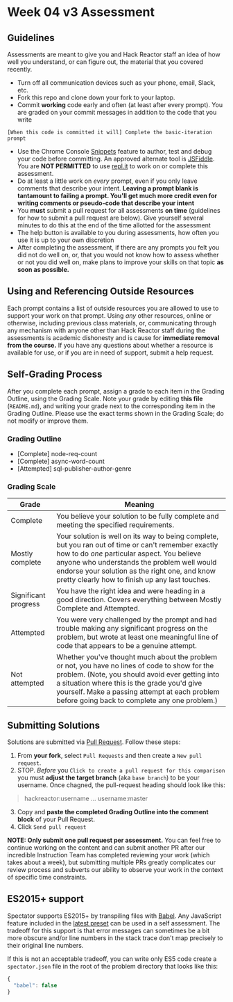 # Week 04 v3 Assessment

## Guidelines

Assessments are meant to give you and Hack Reactor staff an idea of how well you understand, or can figure out, the material that you covered recently.

- Turn off all communication devices such as your phone, email, Slack, etc.
- Fork this repo and clone down your fork to your laptop.
- Commit **working** code early and often (at least after every prompt). You are graded on your commit messages in addition to the code that you write

`[When this code is committed it will] Complete the basic-iteration prompt`

- Use the Chrome Console [Snippets](https://developers.google.com/web/tools/chrome-devtools/snippets) feature to author, test and debug your code before committing. An approved alternate tool is [JSFiddle](https://jsfiddle.net/). You are **NOT PERMITTED** to use [repl.it](https://repl.it/) to work on or complete this assessment.
- Do at least a little work on _every_ prompt, even if you only leave comments that describe your intent. **Leaving a prompt blank is tantamount to failing a prompt. You'll get much more credit even for writing comments or pseudo-code that describe your intent**
- You **must** submit a pull request for all assessments **on time** (guidelines for how to submit a pull request are below). Give yourself several minutes to do this at the end of the time allotted for the assessment
- The help button is available to you during assessments, how often you use it is up to your own discretion
- After completing the assessment, if there are any prompts you felt you did not do well on, or, that you would not know how to assess whether or not you did well on, make plans to improve your skills on that topic **as soon as possible.**

## Using and Referencing Outside Resources

Each prompt contains a list of outside resources you are allowed to use to support your work on that prompt. Using _any_ other resources, online or otherwise, including previous class materials, or, communicating through any mechanism with anyone other than Hack Reactor staff during the assessments is academic dishonesty and is cause for **immediate removal from the course.** If you have any questions about whether a resource is available for use, or if you are in need of support, submit a help request.

## Self-Grading Process

After you complete each prompt, assign a grade to each item in the Grading Outline, using the Grading Scale. Note your grade by editing **this file** (`README.md`), and writing your grade next to the corresponding item in the Grading Outline. Please use the exact terms shown in the Grading Scale; do not modify or improve them.

### Grading Outline

- [Complete] node-req-count
- [Complete] async-word-count
- [Attempted] sql-publisher-author-genre

### Grading Scale

| Grade                | Meaning                                                                                                                                                                                                                                                                                               |
| -------------------- | ----------------------------------------------------------------------------------------------------------------------------------------------------------------------------------------------------------------------------------------------------------------------------------------------------- |
| Complete             | You believe your solution to be fully complete and meeting the specified requirements.                                                                                                                                                                                                                |
| Mostly complete      | Your solution is well on its way to being complete, but you ran out of time or can't remember exactly how to do _one_ particular aspect. You believe anyone who understands the problem well would endorse your solution as the right one, and know pretty clearly how to finish up any last touches. |
| Significant progress | You have the right idea and were heading in a good direction. Covers everything between Mostly Complete and Attempted.                                                                                                                                                                                |
| Attempted            | You were very challenged by the prompt and had trouble making any significant progress on the problem, but wrote at least one meaningful line of code that appears to be a genuine attempt.                                                                                                           |
| Not attempted        | Whether you've thought much about the problem or not, you have no lines of code to show for the problem. (Note, you should avoid ever getting into a situation where this is the grade you'd give yourself. Make a passing attempt at each problem before going back to complete any one problem.)    |

## Submitting Solutions

Solutions are submitted via [Pull Request](https://help.github.com/articles/using-pull-requests). Follow these steps:

1. From **your fork**, select `Pull Requests` and then create a `New pull request`.
2. STOP. _Before_ you `Click to create a pull request for this comparison` you must **adjust the target branch** (aka `base branch`) to be your username. Once chagned, the pull-request heading should look like this:

> hackreactor:username ... username:master

3. Copy and **paste the completed Grading Outline into the comment block** of your Pull Request.
4. Click `Send pull request`

**NOTE: Only submit one pull request per assessment.** You can feel free to continue working on the content and can submit another PR after our incredible Instruction Team has completed reviewing your work (which takes about a week), but submitting multiple PRs greatly complicates our review process and subverts our ability to observe your work in the context of specific time constraints.

## ES2015+ support

Spectator supports ES2015+ by transpiling files with [Babel](https://babeljs.io/). Any JavaScript feature included in the [latest preset](https://babeljs.io/docs/plugins/preset-latest/) can be used in a self assessment. The tradeoff for this support is that error messages can sometimes be a bit more obscure and/or line numbers in the stack trace don't map precisely to their original line numbers.

If this is not an acceptable tradeoff, you can write only ES5 code create a `spectator.json` file in the root of the problem directory that looks like this:

```js
{
  "babel": false
}
```
